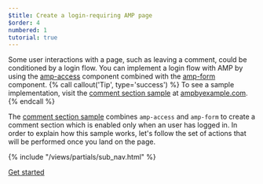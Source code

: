 ```yaml
---
$title: Create a login-requiring AMP page
$order: 4
numbered: 1
tutorial: true
---
```

Some user interactions with a page, such as leaving a comment, could be conditioned by a login flow. You can implement a login flow with AMP by using the [amp-access](https://www.ampproject.org/docs/reference/components/amp-access) component combined with the [amp-form](https://www.ampproject.org/docs/reference/components/amp-form) component.
{% call callout('Tip', type='success') %}
To see a sample implementation, visit the [comment section sample](https://ampbyexample.com/samples_templates/comment_section/) at [ampbyexample.com](https://ampbyexample.com).
{% endcall %}

The [comment section sample](https://ampbyexample.com/samples_templates/comment_section/) combines `amp-access` and `amp-form` to create a comment section which is enabled only when an user has logged in. In order to explain how this sample works, let's follow the set of actions that will be performed once you land on the page.

{% include "/views/partials/sub_nav.html" %}

<div class="prev-next-buttons">
<a class="button" href="/docs/tutorials/login_requiring/login.html"><span class="arrow-next">Get started</span></a>
</div>
